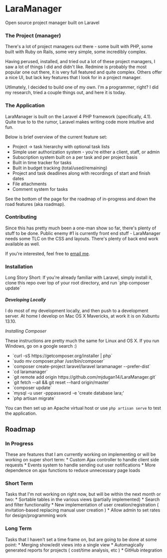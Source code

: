 LaraManager
==========

Open source project manager built on Laravel

<h3>The Project (manager)</h3>

There's a lot of project managers out there - some built with PHP, some built with Ruby on Rails, some very simple, some incredibly complex.

Having perused, installed, and tried out a lot of these project managers, I saw a lot of things I did and didn't like. Redmine is probably the most popular one out there, it is very full featured and quite complex. Others offer a nice UI, but lack key features that I look for in a project manager.

Utlimately, I decided to build one of my own. I'm a programmer, right? I did my research, tried a couple things out, and here it is today.

<h3>The Application</h3>
LaraManager is built on the Laravel 4 PHP framework (specifically, 4.1). Quite true to to the rumor, Laravel makes writing code more intuitive and fun.

Below is brief overview of the current feature set:

* Project -> task hierarchy with optional task lists
* Simple user authorization system - you're either a client, staff, or admin
* Subscription system built on a per task and per project basis
* Built in time tracker for tasks
* Built in budget tracking (total/used/remaining)
* Project and task deadlines along with recordings of start and finish dates
* File attachments
* Comment system for tasks

See the bottom of the page for the roadmap of in-progress and down the road features (aka roadmap).

<h3>Contributing</h3>
Since this has pretty much been a one-man show so far, there's plenty of stuff to be done. Public enemy #1 is currently front end stuff - LaraManager needs some TLC on the CSS and layouts. There's plenty of back end work available as well.

If you're interested, feel free to <a href="mailto:mike@mjdugan.com?subject=laramanager">email me</a>. 

<h3>Installation</h3>
Long Story Short: If you're already familiar with Laravel, simply install it, clone this repo over top of your root directory, and run `php composer update`

<h4><i>Developing Locally</i></h3>

I do most of my development locally, and then push to a development server. At home I develop on Mac OS X Mavericks, at work it is on Xubuntu 13.10.

<i>Installing Composer</i>

These instructions are pretty much the same for Linux and OS X. If you run Windows, go on a google search :)
<ul>
<li>`curl -sS https://getcomposer.org/installer | php`</li>
<li>`sudo mv composer.phar /usr/bin/composer`</li>
<li>`composer create-project laravel/laravel laramanager --prefer-dist`</li>
<li>`cd laramanager`</li>
<li>`git remote add origin https://github.com/mjdugan14/LaraManager.git`</li>
<li>`git fetch --all && git reset --hard origin/master`</li>
<li>`composer update`</li>
<li>`mysql -u user -pppassword -e 'create database lara;'
<li>`php artisan migrate`</li>
</ul>

You can then set up an Apache virtual host or use `php artisan serve` to test the application.

<h2>Roadmap</h2>
<h3>In Progress</h3>
These are features that I am currently working on implementing or will be working on super short term:
* Custom Ajax controller to handle client side requests
* Events system to handle sending out user notifications
* More dependence on ajax functions to reduce unnecessary page loads
<h3>Short Term</h3>
Tasks that I'm not working on right now, but will be within the next month or two:
* Sortable tables in the various views (partially implemented)
* Search and filter functionality
* New implementation of user creation/registration ( invitation-based replacing manual user creation )
* Allow admin to set rates for design/programming work
<h3>Long Term</h3>
Tasks that I haven't set a time frame on, but are going to be done at some point:
* Merging show/edit views into a single view
* Automagically generated reports for projects ( cost/time analysis, etc )
* GitHub integration
